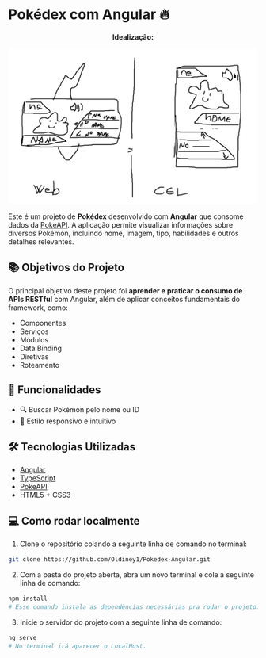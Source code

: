 
# Pokédex com Angular 🔥

<p align="center"><b>Idealização:</b></p>

<div align="center">
    <img src="src\assets\images\projeto - pokeapi.png">
</div>

Este é um projeto de **Pokédex** desenvolvido com **Angular** que consome dados da [PokeAPI](https://pokeapi.co/). A aplicação permite visualizar informações sobre diversos Pokémon, incluindo nome, imagem, tipo, habilidades e outros detalhes relevantes.

## 📚 Objetivos do Projeto

O principal objetivo deste projeto foi **aprender e praticar o consumo de APIs RESTful** com Angular, além de aplicar conceitos fundamentais do framework, como:

- Componentes
- Serviços
- Módulos
- Data Binding
- Diretivas
- Roteamento

## 🚀 Funcionalidades

- 🔍 Buscar Pokémon pelo nome ou ID
- 🎨 Estilo responsivo e intuitivo

## 🛠️ Tecnologias Utilizadas

- [Angular](https://angular.io/)
- [TypeScript](https://www.typescriptlang.org/)
- [PokeAPI](https://pokeapi.co/)
- HTML5 + CSS3

## 💻 Como rodar localmente

1. Clone o repositório colando a seguinte linha de comando no terminal:

```bash
git clone https://github.com/Oldiney1/Pokedex-Angular.git
```

2. Com a pasta do projeto aberta, abra um novo terminal e cole a seguinte linha de comando:

```bash
npm install
# Esse comando instala as dependências necessárias pra rodar o projeto.
```

3. Inicie o servidor do projeto com a seguinte linha de comando:

```bash
ng serve
# No terminal irá aparecer o LocalHost.
```
